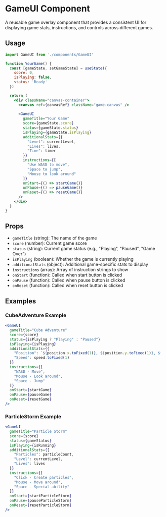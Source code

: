# GameUI Component

A reusable game overlay component that provides a consistent UI for displaying game stats, instructions, and controls across different games.

## Usage

```jsx
import GameUI from './components/GameUI'

function YourGame() {
  const [gameState, setGameState] = useState({
    score: 0,
    isPlaying: false,
    status: 'Ready'
  })

  return (
    <div className="canvas-container">
      <canvas ref={canvasRef} className="game-canvas" />
      
      <GameUI
        gameTitle="Your Game"
        score={gameState.score}
        status={gameState.status}
        isPlaying={gameState.isPlaying}
        additionalStats={{
          "Level": currentLevel,
          "Lives": lives,
          "Time": timer
        }}
        instructions={[
          "Use WASD to move",
          "Space to jump",
          "Mouse to look around"
        ]}
        onStart={() => startGame()}
        onPause={() => pauseGame()}
        onReset={() => resetGame()}
      />
    </div>
  )
}
```

## Props

- `gameTitle` (string): The name of the game
- `score` (number): Current game score
- `status` (string): Current game status (e.g., "Playing", "Paused", "Game Over")
- `isPlaying` (boolean): Whether the game is currently playing
- `additionalStats` (object): Additional game-specific stats to display
- `instructions` (array): Array of instruction strings to show
- `onStart` (function): Called when start button is clicked
- `onPause` (function): Called when pause button is clicked
- `onReset` (function): Called when reset button is clicked

## Examples

### CubeAdventure Example
```jsx
<GameUI
  gameTitle="Cube Adventure"
  score={score}
  status={isPlaying ? "Playing" : "Paused"}
  isPlaying={isPlaying}
  additionalStats={{
    "Position": `${position.x.toFixed(1)}, ${position.y.toFixed(1)}, ${position.z.toFixed(1)}`,
    "Speed": speed.toFixed(1)
  }}
  instructions={[
    "WASD - Move",
    "Mouse - Look around",
    "Space - Jump"
  ]}
  onStart={startGame}
  onPause={pauseGame}
  onReset={resetGame}
/>
```

### ParticleStorm Example
```jsx
<GameUI
  gameTitle="Particle Storm"
  score={score}
  status={gameStatus}
  isPlaying={isRunning}
  additionalStats={{
    "Particles": particleCount,
    "Level": currentLevel,
    "Lives": lives
  }}
  instructions={[
    "Click - Create particles",
    "Mouse - Move around",
    "Space - Special ability"
  ]}
  onStart={startParticleStorm}
  onPause={pauseParticleStorm}
  onReset={resetParticleStorm}
/>
``` 